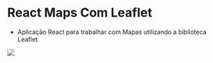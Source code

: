 # React Maps Com Leaflet

- Aplicação React para trabalhar com Mapas utilizando a biblioteca Leaflet


![](https://i.imgur.com/DGy1kh0.gif)